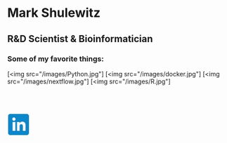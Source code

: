 # Mark Shulewitz
## R&D Scientist & Bioinformatician
### Some of my favorite things:
[<img src="/images/Python.jpg"]
[<img src="/images/docker.jpg"]
[<img src="/images/nextflow.jpg"]
[<img src="/images/R.jpg"]
<br>
<br>
<br>
<br>

[<img src="/images/LinkedIn.jpg" width="50" height="50">](https://www.linkedin.com/in/markshulewitz/)


<!--
**mshulew/mshulew** is a ✨ _special_ ✨ repository because its `README.md` (this file) appears on your GitHub profile.

Here are some ideas to get you started:

- 🔭 I’m currently working on ...
- 🌱 I’m currently learning ...
- 👯 I’m looking to collaborate on ...
- 🤔 I’m looking for help with ...
- 💬 Ask me about ...
- 📫 How to reach me: ...
- 😄 Pronouns: ...
- ⚡ Fun fact: ...
-->

